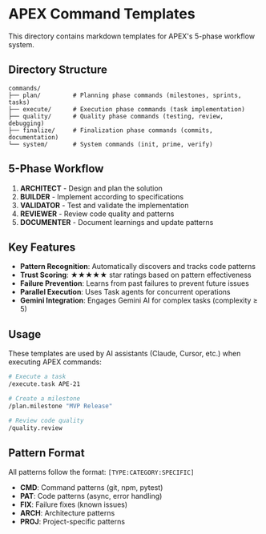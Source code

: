 # APEX Command Templates

This directory contains markdown templates for APEX's 5-phase workflow system.

## Directory Structure

```
commands/
├── plan/         # Planning phase commands (milestones, sprints, tasks)
├── execute/      # Execution phase commands (task implementation)
├── quality/      # Quality phase commands (testing, review, debugging)
├── finalize/     # Finalization phase commands (commits, documentation)
└── system/       # System commands (init, prime, verify)
```

## 5-Phase Workflow

1. **ARCHITECT** - Design and plan the solution
2. **BUILDER** - Implement according to specifications
3. **VALIDATOR** - Test and validate the implementation
4. **REVIEWER** - Review code quality and patterns
5. **DOCUMENTER** - Document learnings and update patterns

## Key Features

- **Pattern Recognition**: Automatically discovers and tracks code patterns
- **Trust Scoring**: ★★★★★ star ratings based on pattern effectiveness
- **Failure Prevention**: Learns from past failures to prevent future issues
- **Parallel Execution**: Uses Task agents for concurrent operations
- **Gemini Integration**: Engages Gemini AI for complex tasks (complexity ≥ 5)

## Usage

These templates are used by AI assistants (Claude, Cursor, etc.) when executing APEX commands:

```bash
# Execute a task
/execute.task APE-21

# Create a milestone
/plan.milestone "MVP Release"

# Review code quality
/quality.review
```

## Pattern Format

All patterns follow the format: `[TYPE:CATEGORY:SPECIFIC]`

- **CMD**: Command patterns (git, npm, pytest)
- **PAT**: Code patterns (async, error handling)
- **FIX**: Failure fixes (known issues)
- **ARCH**: Architecture patterns
- **PROJ**: Project-specific patterns
